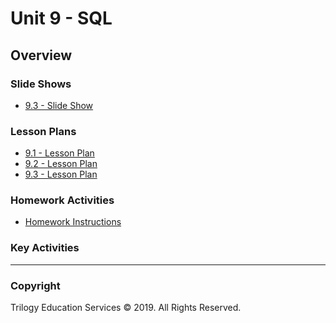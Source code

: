 # Unit 9 - SQL

## Overview

### Slide Shows

* [9.3 - Slide Show](../../01-Lesson-Plans/09-SQL/3/Slide-Shows/joins.pptx)

### Lesson Plans

* [9.1 - Lesson Plan](../../01-Lesson-Plans/09-SQL/1/LessonPlan.md)
* [9.2 - Lesson Plan](../../01-Lesson-Plans/09-SQL/2/LessonPlan.md)
* [9.3 - Lesson Plan](../../01-Lesson-Plans/09-SQL/3/LessonPlan.md)

### Homework Activities

* [Homework Instructions](../../02-Homework/09-SQL/Instructions/README.md)

### Key Activities

- - -

### Copyright

Trilogy Education Services © 2019. All Rights Reserved.
